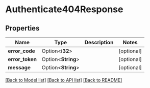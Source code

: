 # Authenticate404Response

## Properties

Name | Type | Description | Notes
------------ | ------------- | ------------- | -------------
**error_code** | Option<**i32**> |  | [optional]
**error_token** | Option<**String**> |  | [optional]
**message** | Option<**String**> |  | [optional]

[[Back to Model list]](../README.md#documentation-for-models) [[Back to API list]](../README.md#documentation-for-api-endpoints) [[Back to README]](../README.md)


